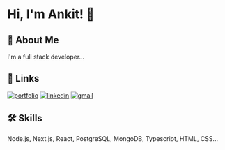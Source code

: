 # Hi, I'm Ankit! 👋

## 🚀 About Me
I'm a full stack developer...

## 🔗 Links
[![portfolio](https://img.shields.io/badge/my_portfolio-000?style=for-the-badge&logo=ko-fi&logoColor=white)](https://ankitsharma-zeta.vercel.app/)
[![linkedin](https://img.shields.io/badge/linkedin-0A66C2?style=for-the-badge&logo=linkedin&logoColor=white)](https://www.linkedin.com/in/ankkitsharma/)
[![gmail](https://img.shields.io/badge/Gmail-1DA1F2?style=for-the-badge&logo=Gmail&logoColor=Red)](ankitsharma2801@gmail.com)



## 🛠 Skills
Node.js, Next.js, React, PostgreSQL, MongoDB, Typescript, HTML, CSS...

